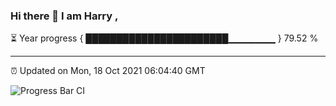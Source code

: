 ### Hi there 👋 I am Harry , 

⏳ Year progress { ███████████████████████▁▁▁▁▁▁▁ } 79.52 %

---

⏰ Updated on Mon, 18 Oct 2021 06:04:40 GMT

![Progress Bar CI](https://github.com/duykhang68/duykhang68/workflows/Progress%20Bar%20CI/badge.svg)
